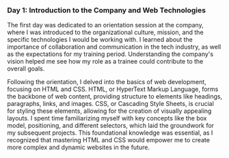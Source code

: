 ### Day 1: Introduction to the Company and Web Technologies
The first day was dedicated to an orientation session at the company, where I was introduced to the organizational culture, mission, and the specific technologies I would be working with. I learned about the importance of collaboration and communication in the tech industry, as well as the expectations for my training period. Understanding the company's vision helped me see how my role as a trainee could contribute to the overall goals.

Following the orientation, I delved into the basics of web development, focusing on HTML and CSS. HTML, or HyperText Markup Language, forms the backbone of web content, providing structure to elements like headings, paragraphs, links, and images. CSS, or Cascading Style Sheets, is crucial for styling these elements, allowing for the creation of visually appealing layouts. I spent time familiarizing myself with key concepts like the box model, positioning, and different selectors, which laid the groundwork for my subsequent projects. This foundational knowledge was essential, as I recognized that mastering HTML and CSS would empower me to create more complex and dynamic websites in the future.